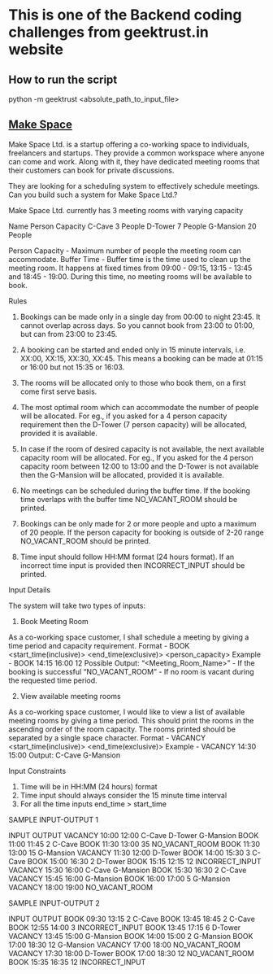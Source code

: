# This is one of the Backend coding challenges from geektrust.in website

## How to run the script
python -m geektrust <absolute_path_to_input_file>

## [Make Space](https://www.geektrust.in/coding-problem/backend/make-space)

Make Space Ltd. is a startup offering a co-working space to individuals, freelancers and startups. They provide a common workspace where anyone can come and work. Along with it, they have dedicated meeting rooms that their customers can book for private discussions.

They are looking for a scheduling system to effectively schedule meetings. Can you build such a system for Make Space Ltd.?

Make Space Ltd. currently has 3 meeting rooms with varying capacity

Name	Person Capacity
C-Cave	3 People
D-Tower	7 People
G-Mansion	20 People

Person Capacity - Maximum number of people the meeting room can accommodate.
Buffer Time - Buffer time is the time used to clean up the meeting room. It happens at fixed times from 09:00 - 09:15, 13:15 - 13:45 and 18:45 - 19:00. During this time, no meeting rooms will be available to book.


Rules

1. Bookings can be made only in a single day from 00:00 to night 23:45. It cannot overlap across days. So you cannot book from 23:00 to 01:00, but can from 23:00 to 23:45.

2. A booking can be started and ended only in 15 minute intervals, i.e. XX:00, XX:15, XX:30, XX:45. This means a booking can be made at 01:15 or 16:00 but not 15:35 or 16:03.

3. The rooms will be allocated only to those who book them, on a first come first serve basis.

4. The most optimal room which can accommodate the number of people will be allocated. For eg., if you asked for a 4 person capacity requirement then the D-Tower (7 person capacity) will be allocated, provided it is available.

5. In case if the room of desired capacity is not available, the next available capacity room will be allocated. For eg., If you asked for the 4 person capacity room between 12:00 to 13:00 and the D-Tower is not available then the G-Mansion will be allocated, provided it is available.

6. No meetings can be scheduled during the buffer time. If the booking time overlaps with the buffer time NO_VACANT_ROOM should be printed.

7. Bookings can be only made for 2 or more people and upto a maximum of 20 people. If the person capacity for booking is outside of 2-20 range NO_VACANT_ROOM should be printed.

8. Time input should follow HH:MM format (24 hours format). If an incorrect time input is provided then INCORRECT_INPUT should be printed.


Input Details

The system will take two types of inputs:

1. Book Meeting Room

As a co-working space customer, I shall schedule a meeting by giving a time period and capacity requirement.
Format - BOOK <start_time(inclusive)> <end_time(exclusive)> <person_capacity>
Example - BOOK 14:15 16:00 12
Possible Output:
“<Meeting_Room_Name>” - If the booking is successful
“NO_VACANT_ROOM” - If no room is vacant during the requested time period.

2. View available meeting rooms

As a co-working space customer, I would like to view a list of available meeting rooms by giving a time period. This should print the rooms in the ascending order of the room capacity. The rooms printed should be separated by a single space character.
Format - VACANCY <start_time(inclusive)> <end_time(exclusive)>
Example - VACANCY 14:30 15:00
Output: C-Cave G-Mansion


Input Constraints

1. Time will be in HH:MM (24 hours) format
2. Time input should always consider the 15 minute time interval
3. For all the time inputs end_time > start_time


SAMPLE INPUT-OUTPUT 1

INPUT	OUTPUT
VACANCY 10:00 12:00	C-Cave D-Tower G-Mansion
BOOK 11:00 11:45 2	C-Cave
BOOK 11:30 13:00 35	NO_VACANT_ROOM
BOOK 11:30 13:00 15	G-Mansion
VACANCY 11:30 12:00	D-Tower
BOOK 14:00 15:30 3	C-Cave
BOOK 15:00 16:30 2	D-Tower
BOOK 15:15 12:15 12	INCORRECT_INPUT
VACANCY 15:30 16:00	C-Cave G-Mansion
BOOK 15:30 16:30 2	C-Cave
VACANCY 15:45 16:00	G-Mansion
BOOK 16:00 17:00 5	G-Mansion
VACANCY 18:00 19:00	NO_VACANT_ROOM


SAMPLE INPUT-OUTPUT 2

INPUT	OUTPUT
BOOK 09:30 13:15 2	C-Cave
BOOK 13:45 18:45 2	C-Cave
BOOK 12:55 14:00 3	INCORRECT_INPUT
BOOK 13:45 17:15 6	D-Tower
VACANCY 13:45 15:00	G-Mansion
BOOK 14:00 15:00 2	G-Mansion
BOOK 17:00 18:30 12	G-Mansion
VACANCY 17:00 18:00	NO_VACANT_ROOM
VACANCY 17:30 18:00	D-Tower
BOOK 17:00 18:30 12	NO_VACANT_ROOM
BOOK 15:35 16:35 12	INCORRECT_INPUT

